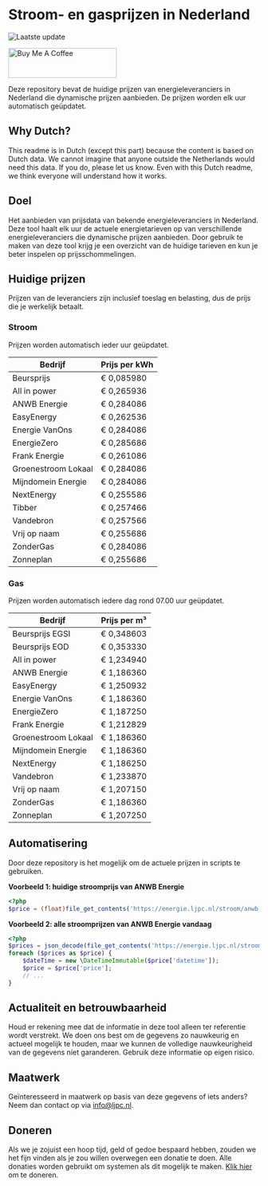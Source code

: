 # Stroom- en gasprijzen in Nederland

![Laatste update](https://img.shields.io/badge/laatste%20update-2024--09--13%2005%3A00%20CET-brightgreen)

<a href="https://www.buymeacoffee.com/Lars-" target="_blank"><img src="https://cdn.buymeacoffee.com/buttons/v2/default-orange.png" alt="Buy Me A Coffee" height="60" style="height: 60px !important;width: 217px !important;" ></a>

Deze repository bevat de huidige prijzen van energieleveranciers in Nederland die dynamische prijzen aanbieden. De prijzen worden elk uur automatisch geüpdatet.

## Why Dutch?

This readme is in Dutch (except this part) because the content is based on Dutch data. We cannot imagine that anyone outside the Netherlands would need this data. If you do, please let us know. Even with this Dutch readme, we think
everyone will understand how it works.

## Doel

Het aanbieden van prijsdata van bekende energieleveranciers in Nederland. Deze tool haalt elk uur de actuele energietarieven op van verschillende energieleveranciers die dynamische prijzen aanbieden. Door gebruik te maken van deze tool
krijg je een overzicht van de huidige tarieven en kun je beter inspelen op prijsschommelingen.

## Huidige prijzen

Prijzen van de leveranciers zijn inclusief toeslag en belasting, dus de prijs die je werkelijk betaalt.

### Stroom

Prijzen worden automatisch ieder uur geüpdatet.

 Bedrijf | Prijs per kWh 
---------|---------------
Beursprijs | € 0,085980
All in power | € 0,265936
ANWB Energie | € 0,284086
EasyEnergy | € 0,262536
Energie VanOns | € 0,284086
EnergieZero | € 0,285686
Frank Energie | € 0,261086
Groenestroom Lokaal | € 0,284086
Mijndomein Energie | € 0,284086
NextEnergy | € 0,255586
Tibber | € 0,257466
Vandebron | € 0,257566
Vrij op naam | € 0,255686
ZonderGas | € 0,284086
Zonneplan | € 0,255686


### Gas

Prijzen worden automatisch iedere dag rond 07.00 uur geüpdatet.

 Bedrijf | Prijs per m³ 
---------|--------------
Beursprijs EGSI | € 0,348603
Beursprijs EOD | € 0,353330
All in power | € 1,234940
ANWB Energie | € 1,186360
EasyEnergy | € 1,250932
Energie VanOns | € 1,186360
EnergieZero | € 1,187250
Frank Energie | € 1,212829
Groenestroom Lokaal | € 1,186360
Mijndomein Energie | € 1,186360
NextEnergy | € 1,186250
Vandebron | € 1,233870
Vrij op naam | € 1,207150
ZonderGas | € 1,186360
Zonneplan | € 1,207250


## Automatisering

Door deze repository is het mogelijk om de actuele prijzen in scripts te gebruiken.

**Voorbeeld 1: huidige stroomprijs van ANWB Energie**

```php
<?php
$price = (float)file_get_contents('https://energie.ljpc.nl/stroom/anwb-energie-nu.txt');

```

**Voorbeeld 2: alle stroomprijzen van ANWB Energie vandaag**

```php
<?php
$prices = json_decode(file_get_contents('https://energie.ljpc.nl/stroom/all-in-power-vandaag.json'),true);
foreach ($prices as $price) {
    $dateTime = new \DateTimeImmutable($price['datetime']);
    $price = $price['price'];
    // ...
}
```

## Actualiteit en betrouwbaarheid

Houd er rekening mee dat de informatie in deze tool alleen ter referentie wordt verstrekt. We doen ons best om de gegevens zo nauwkeurig en actueel mogelijk te houden, maar we kunnen de volledige nauwkeurigheid van de gegevens niet
garanderen. Gebruik deze informatie op eigen risico.

## Maatwerk

Geïnteresseerd in maatwerk op basis van deze gegevens of iets anders? Neem dan contact op
via [info@ljpc.nl](mailto:info@ljpc.nl?subject=Energie%20prijzen).

## Doneren

Als we je zojuist een hoop tijd, geld of gedoe bespaard hebben, zouden we het fijn vinden als je zou willen overwegen een
donatie te doen. Alle donaties worden gebruikt om systemen als dit mogelijk te
maken. [Klik hier](https://www.buymeacoffee.com/Lars-) om te doneren.
